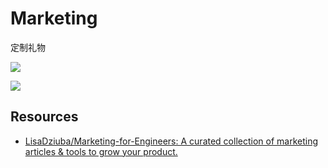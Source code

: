 # Marketing

定制礼物

![](https://s3-us-west-2.amazonaws.com/notion-static/cf6b93df31dd43e6999cf36d5a49fe49/Untitled)

![](https://s3-us-west-2.amazonaws.com/notion-static/ba6d41cd86bf479a9284f6560c9eaee5/Untitled)

## Resources

- [LisaDziuba/Marketing-for-Engineers: A curated collection of marketing articles & tools to grow your product.](https://github.com/LisaDziuba/Marketing-for-Engineers)
